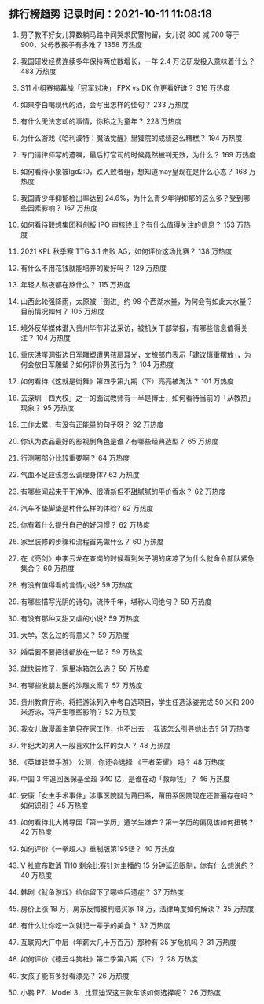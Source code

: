 
## 排行榜趋势 记录时间：2021-10-11 11:08:18
  
  1. 男子教不好女儿算数躺马路中间哭求民警拘留，女儿说 800 减 700 等于 900，父母教孩子有多难？ 1358 万热度
    
  2. 我国研发经费连续多年保持两位数增长，一年 2.4 万亿研发投入意味着什么？ 483 万热度
    
  3. S11 小组赛揭幕战「冠军对决」 FPX vs DK 你更看好谁？ 316 万热度
    
  4. 如果李白喝现代的酒，会写出怎样的佳句？ 233 万热度
    
  5. 有什么无法忘却的事情，你称之为童年？ 228 万热度
    
  6. 为什么游戏《哈利波特：魔法觉醒》里獾院的成绩这么糟糕？ 194 万热度
    
  7. 专门请律师写的遗嘱，最后打官司的时候竟然被判无效，为什么？ 169 万热度
    
  8. 如何看待小象被lgd2:0，跌入败者组，想知道may皇现在是什么心态？ 168 万热度
    
  9. 我国青少年抑郁检出率达到 24.6%，为什么青少年得抑郁的这么多？受到哪些因素影响？ 167 万热度
    
  10. 如何看待联想集团科创板 IPO 审核终止？有什么值得关注的信息？ 153 万热度
    
  11. 2021 KPL 秋季赛 TTG 3:1 击败 AG，如何评价这场比赛？ 138 万热度
    
  12. 有什么不用花钱就能培养的爱好吗？ 129 万热度
    
  13. 年轻人熬夜都在熬什么？ 115 万热度
    
  14. 山西此轮强降雨，太原被「倒进」约 98 个西湖水量，为何会有如此大水量？目前情况如何？ 105 万热度
    
  15. 境外反华媒体潜入贵州毕节非法采访，被机关干部举报，有哪些信息值得关注？ 104 万热度
    
  16. 重庆洪崖洞街边日军雕塑遭男孩扇耳光，文旅部门表示「建议慎重摆放」，为何会放日军雕塑？如何评价男孩行为？ 104 万热度
    
  17. 如何看待《这就是街舞》第四季第九期（下）亮亮被淘汰？ 101 万热度
    
  18. 去深圳「四大校」之一的面试教师有一半是博士，如何看待当前的「从教热」现象？ 95 万热度
    
  19. 工作太累，有没有正能量的句子呀？ 92 万热度
    
  20. 你认为衣品最好的影视剧角色是谁？有哪些经典造型？ 65 万热度
    
  21. 行测哪部分比较重要啊？ 64 万热度
    
  22. 气血不足应该怎么调理身体? 62 万热度
    
  23. 有哪些闻起来干干净净、很清新但不甜腻腻的平价香水？ 62 万热度
    
  24. 汽车不垫脚垫是种什么样的体验? 62 万热度
    
  25. 你有着什么提升自己的好习惯？ 62 万热度
    
  26. 家里装修的步骤和流程首先做什么？ 60 万热度
    
  27. 在《亮剑》中李云龙在查岗的时候看到朱子明的床凉了为什么就命令部队紧急集合？ 60 万热度
    
  28. 有没有值得看的言情小说? 59 万热度
    
  29. 有哪些描写光阴的诗句，流传千年，堪称人间绝句？ 59 万热度
    
  30. 有没有那种又甜又虐的小说? 59 万热度
    
  31. 大学，怎么过的有意义？ 59 万热度
    
  32. 婚后要不要把钱都放在一起？ 59 万热度
    
  33. 就快装修了，家里冰箱怎么选？ 59 万热度
    
  34. 有哪些发朋友圈的沙雕文案？ 57 万热度
    
  35. 贵州教育厅称，将把游泳列入中考自选项目，学生任选泳姿完成 50 米和 200 米游泳，将产生哪些影响？ 52 万热度
    
  36. 我女儿做漫画主笔只在家工作，也不出去 ，我该怎么引导她出去? 51 万热度
    
  37. 年纪大的男人一般喜欢什么样的女人？ 48 万热度
    
  38. 《英雄联盟手游》 公测，你还会选择 《王者荣耀》 吗？ 48 万热度
    
  39. 中国 3 年追回医保基金超 340 亿，是谁在动「救命钱」？ 46 万热度
    
  40. 安康「女生手术事件」涉事医院疑为莆田系，莆田系医院现在还普遍存在吗？如何识别？ 45 万热度
    
  41. 如何看待北大博导因「第一学历」遭学生嫌弃？第一学历的偏见该如何扭转？ 42 万热度
    
  42. 如何评价《一拳超人》重制版第195话？ 40 万热度
    
  43. V 社宣布取消 TI10 剩余比赛针对主播的 15 分钟延迟限制，你有什么想说的？ 40 万热度
    
  44. 韩剧《鱿鱼游戏》给你留下了哪些后遗症？ 37 万热度
    
  45. 房价上涨 18 万，房东反悔被判赔买家 18 万，法律角度如何解读？ 35 万热度
    
  46. 有什么让你吃一次就记一辈子的美食？ 32 万热度
    
  47. 互联网大厂中层（年薪大几十万百万）那种有 35 岁危机吗？ 31 万热度
    
  48. 如何评价《德云斗笑社》第二季第八期（下）？ 28 万热度
    
  49. 女孩子能有多好看漂亮？ 26 万热度
    
  50. 小鹏 P7、Model 3、比亚迪汉这三款车该如何选择呢？ 26 万热度
    